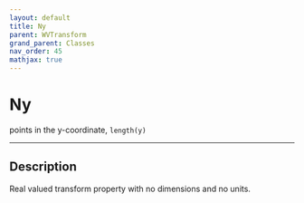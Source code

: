 ```yaml
---
layout: default
title: Ny
parent: WVTransform
grand_parent: Classes
nav_order: 45
mathjax: true
---
```


#  Ny

points in the y-coordinate, `length(y)`


---

## Description
Real valued transform property with no dimensions and no units.

